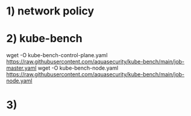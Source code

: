 # 1) network policy 
# 2) kube-bench
wget -O kube-bench-control-plane.yaml https://raw.githubusercontent.com/aquasecurity/kube-bench/main/job-master.yaml
wget -O kube-bench-node.yaml https://raw.githubusercontent.com/aquasecurity/kube-bench/main/job-node.yaml
# 3) 




